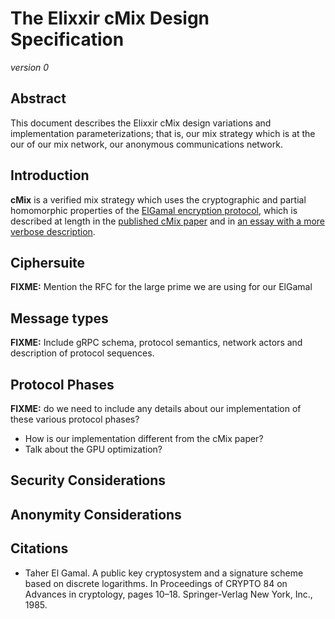 # The Elixxir cMix Design Specification

*version 0*

## Abstract

This document describes the Elixxir cMix design variations and
implementation parameterizations; that is, our mix strategy
which is at the our of our mix network, our anonymous
communications network.

## Introduction

**cMix** is a verified mix strategy which uses the cryptographic and
partial homomorphic properties of the [ElGamal encryption protocol](),
which is described at length in the [published cMix paper]() and
in [an essay with a more verbose description]().

## Ciphersuite

**FIXME:** Mention the RFC for the large prime we are using for our ElGamal

## Message types

**FIXME:** Include gRPC schema, protocol semantics, network actors and description of protocol sequences.

## Protocol Phases

**FIXME:** do we need to include any details about our implementation of these various protocol phases?

- How is our implementation different from the cMix paper?
- Talk about the GPU optimization?

## Security Considerations

## Anonymity Considerations

## Citations

- Taher El Gamal. A public key cryptosystem and a signature scheme based on
  discrete logarithms. In Proceedings of CRYPTO 84 on Advances in cryptology,
  pages 10–18. Springer-Verlag New York, Inc., 1985.
